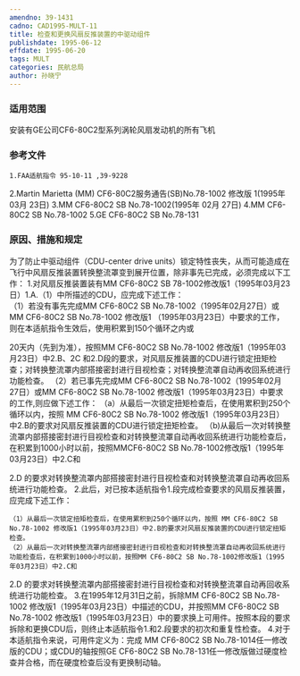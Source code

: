 ```yaml
---
amendno: 39-1431
cadno: CAD1995-MULT-11
title: 检查和更换风扇反推装置的中驱动组件
publishdate: 1995-06-12
effdate: 1995-06-20
tags: MULT
categories: 民航总局
author: 孙晓宁
---
```


### 适用范围 
安装有GE公司CF6-80C2型系列涡轮风扇发动机的所有飞机

### 参考文件
    1.FAA适航指令 95-10-11 ,39-9228 
2.Martin Marietta (MM) CF6-80C2服务通告(SB)No.78-1002 修改版 1(1995年 03月 23日) 
3.MM CF6-80C2 SB No.78-1002(1995年 02月 27日)     4.MM CF6-80C2 SB No.78-1002     5.GE CF6-80C2 SB No.78-131 

### 原因、措施和规定 
为了防止中驱动组件（CDU-center drive units）锁定特性丧失，从而可能造成在飞行中风扇反推装置转换整流罩变到展开位置，除非事先已完成，必须完成以下工作： 
    1.对风扇反推装置装有MM CF6-80C2 SB 78-1002修改版1（1995年03月23日）1.A.（1）中所描述的CDU，应完成下述工作：  
    （1）若没有事先完成MM CF6-80C2 SB No.78-1002（1995年02月27日）或MM CF6-80C2 SB No.78-1002 修改版1 （1995年03月23日）中要求的工作，则在本适航指令生效后，使用积累到150个循环之内或
       
20天内（先到为准），按照MM CF6-80C2 SB No.78-1002 修改版1（1995年03月23日）中2.B、2C 和2.D段的要求，对风扇反推装置的CDU进行锁定扭矩检查；对转换整流罩内部搭接密封进行目视检查；对转换整流罩自动再收回系统进行功能检查。 
    （2）若已事先完成MM CF6-80C2 SB No.78-1002（1995年02月27日）或MM CF6-80C2 SB No.78-1002 修改版1（1995年03月23日）中要求的工作,则应做下述工作： 
    （a）从最后一次锁定扭矩检查后，在使用累积到250个循环以内，按照 MM CF6-80C2 SB No.78-1002 修改版1（1995年03月23日）中2.B的要求对风扇反推装置的CDU进行锁定扭矩检查。 
    （b)从最后一次对转换整流罩内部搭接密封进行目视检查和对转换整流罩自动再收回系统进行功能检查后，在积累到1000小时以前，按照MMCF6-80C2 SB No.78-1002修改版1（1995年03月23日）中2.C和

2.D
 的要求对转换整流罩内部搭接密封进行目视检查和对转换整流罩自动再收回系统进行功能检查。 
    2.此后，对已按本适航指令1.段完成检查要求的风扇反推装置，应完成下述工作： 

    （1）从最后一次锁定扭矩检查后，在使用累积到250个循环以内，按照 MM CF6-80C2 SB No.78-1002 修改版1（1995年03月23日）中2.B的要求对风扇反推装置的CDU进行锁定扭矩检查。 
    （2）从最后一次对转换整流罩内部搭接密封进行目视检查和对转换整流罩自动再收回系统进行功能检查后，在积累到1000小时以前，按照MM CF6-80C2 SB No.78-1002修改版1（1995年03月23日）中2.C和

2.D
 的要求对转换整流罩内部搭接密封进行目视检查和对转换整流罩自动再回收系统进行功能检查。 
    3.在1995年12月31日之前，拆除MM CF6-80C2 SB No.78-1002 修改版1（1995年03月23日）中描述的CDU，并按照MM CF6-80C2 SB No.78-1002 修改版1（1995年03月23日）中的要求换上可用件。按照本段的要求拆除和更换CDU后，则终止本适航指令1.和2.段要求的初次和重复性检查。 
    4.对于本适航指令来说，可用件定义为：完成 MM CF6-80C2 SB No.78-1014任一修改版的CDU；或CDU的轴按照GE CF6-80C2 SB No.78-131任一修改版做过硬度检查并合格，而在硬度检查后没有更换制动轴。

       
